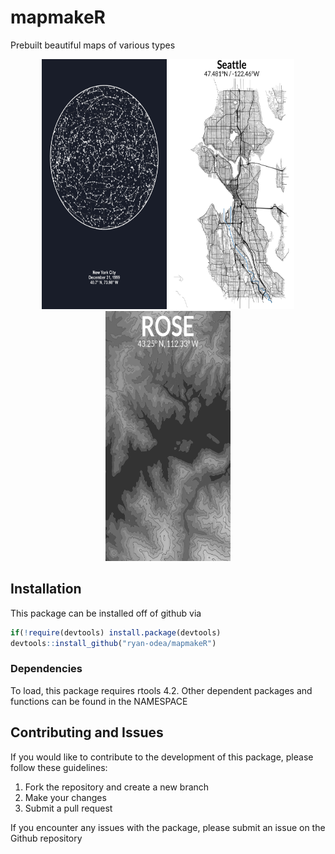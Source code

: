 # mapmakeR
Prebuilt beautiful maps of various types
<p float="left" align="middle">
  <img src="https://github.com/ryan-odea/mapmakeR/blob/master/man/figures/starmap.jpg" width=200 height=400>
  <img src="https://github.com/ryan-odea/mapmakeR/blob/master/man/figures/streetmap.jpg" width=200 height=400>
  <img src="https://github.com/ryan-odea/mapmakeR/blob/master/man/figures/topographic.jpg"
  width=200 height=400>
</p>

## Installation
This package can be installed off of github via
  ```r
  if(!require(devtools) install.package(devtools)
  devtools::install_github("ryan-odea/mapmakeR")
  ```
 ### Dependencies
 To load, this package requires rtools 4.2. Other dependent packages and functions can be found in the NAMESPACE

## Contributing and Issues
If you would like to contribute to the development of this package, please follow these guidelines:
1. Fork the repository and create a new branch
2. Make your changes
3. Submit a pull request

If you encounter any issues with the package, please submit an issue on the Github repository
